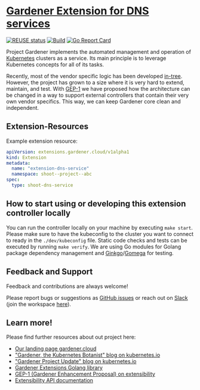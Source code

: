 # [Gardener Extension for DNS services](https://gardener.cloud)

[![REUSE status](https://api.reuse.software/badge/github.com/gardener/gardener-extension-shoot-dns-service)](https://api.reuse.software/info/github.com/gardener/gardener-extension-shoot-dns-service)
[![Build](https://github.com/gardener/gardener-extension-shoot-dns-service/actions/workflows/non-release.yaml/badge.svg)](https://github.com/gardener/gardener-extension-shoot-dns-service/actions/workflows/non-release.yaml)
[![Go Report Card](https://goreportcard.com/badge/github.com/gardener/gardener-extension-shoot-dns-service)](https://goreportcard.com/report/github.com/gardener/gardener-extension-shoot-dns-service)

Project Gardener implements the automated management and operation of [Kubernetes](https://kubernetes.io/) clusters as a service. Its main principle is to leverage Kubernetes concepts for all of its tasks.

Recently, most of the vendor specific logic has been developed [in-tree](https://github.com/gardener/gardener). However, the project has grown to a size where it is very hard to extend, maintain, and test. With [GEP-1](https://github.com/gardener/gardener/blob/master/docs/proposals/01-extensibility.md) we have proposed how the architecture can be changed in a way to support external controllers that contain their very own vendor specifics. This way, we can keep Gardener core clean and independent.

## Extension-Resources

Example extension resource:

```yaml
apiVersion: extensions.gardener.cloud/v1alpha1
kind: Extension
metadata:
  name: "extension-dns-service"
  namespace: shoot--project--abc
spec:
  type: shoot-dns-service
```

## How to start using or developing this extension controller locally

You can run the controller locally on your machine by executing `make start`. Please make sure to have the kubeconfig to the cluster you want to connect to ready in the `./dev/kubeconfig` file.
Static code checks and tests can be executed by running `make verify`. We are using Go modules for Golang package dependency management and [Ginkgo](https://github.com/onsi/ginkgo)/[Gomega](https://github.com/onsi/gomega) for testing.

## Feedback and Support

Feedback and contributions are always welcome!

Please report bugs or suggestions as [GitHub issues](https://github.com/gardener/gardener-extension-shoot-dns-service/issues) or reach out on [Slack](https://gardener-cloud.slack.com/) (join the workspace [here](https://gardener.cloud/community/community-bio/)).

## Learn more!

Please find further resources about out project here:

* [Our landing page gardener.cloud](https://gardener.cloud/)
* ["Gardener, the Kubernetes Botanist" blog on kubernetes.io](https://kubernetes.io/blog/2018/05/17/gardener/)
* ["Gardener Project Update" blog on kubernetes.io](https://kubernetes.io/blog/2019/12/02/gardener-project-update/)
* [Gardener Extensions Golang library](https://godoc.org/github.com/gardener/gardener/extensions/pkg)
* [GEP-1 (Gardener Enhancement Proposal) on extensibility](https://github.com/gardener/gardener/blob/master/docs/proposals/01-extensibility.md)
* [Extensibility API documentation](https://github.com/gardener/gardener/tree/master/docs/extensions)
